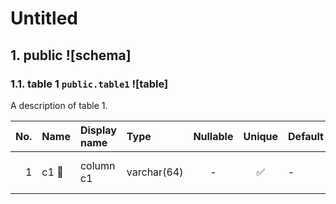# Untitled

## 1. public ![schema]

### 1.1. table 1 `public.table1` ![table]

A description of table 1.

| No. | Name | Display name | Type | Nullable | Unique | Default | Foreign key | Description |
| --: | :-- | :-- | :-- | :-: | :-: | :-- | :-- | :-- |
| <a id=".public.table1.c1" name=".public.table1.c1"></a> 1 | c1 &#x1F511; | column c1 | varchar(64) | - | &#x2705; | - | - | first line. second line. |
